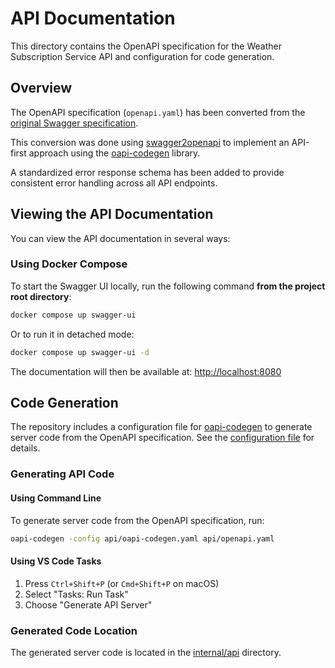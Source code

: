 # API Documentation

This directory contains the OpenAPI specification for the Weather Subscription Service API and configuration for code generation.

## Overview

The OpenAPI specification (`openapi.yaml`) has been converted from the [original Swagger specification](https://github.com/mykhailo-hrynko/se-school-5/blob/c05946703852b277e9d6dcb63ffd06fd1e06da5f/swagger.yaml).

This conversion was done using [swagger2openapi](https://www.npmjs.com/package/swagger2openapi) to implement an API-first approach using the [oapi-codegen](https://github.com/oapi-codegen/oapi-codegen) library.

A standardized error response schema has been added to provide consistent error handling across all API endpoints.

## Viewing the API Documentation

You can view the API documentation in several ways:

### Using Docker Compose

To start the Swagger UI locally, run the following command **from the project root directory**:

```bash
docker compose up swagger-ui
```

Or to run it in detached mode:

```bash
docker compose up swagger-ui -d
```

The documentation will then be available at: [http://localhost:8080](http://localhost:8080)

## Code Generation

The repository includes a configuration file for [oapi-codegen](https://github.com/oapi-codegen/oapi-codegen) to generate server code from the OpenAPI specification. See the [configuration file](oapi-codegen.yaml) for details.

### Generating API Code

#### Using Command Line

To generate server code from the OpenAPI specification, run:

```bash
oapi-codegen -config api/oapi-codegen.yaml api/openapi.yaml
```

#### Using VS Code Tasks

1. Press `Ctrl+Shift+P` (or `Cmd+Shift+P` on macOS)
2. Select "Tasks: Run Task"
3. Choose "Generate API Server"

### Generated Code Location

The generated server code is located in the [internal/api](../internal/api) directory. 